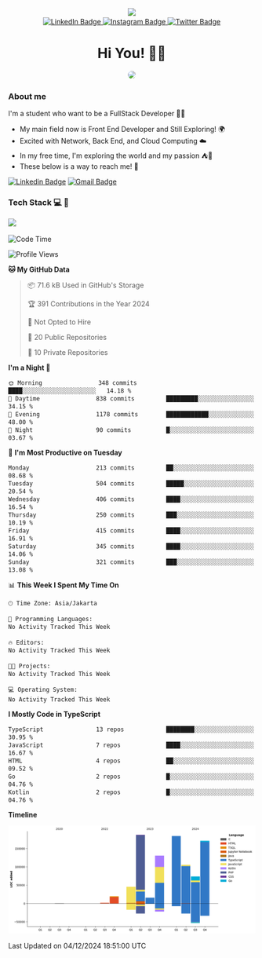 <div>
  <div id="header" align="center">
      <img src="https://media.giphy.com/media/nFLW7PNGgN3lI68rdv/giphy.gif" width="100"/>
      <div id="badges" style="margin-bottom:20px">
        <a href="https://www.linkedin.com/in/daffaputranarendra/">
          <img src="https://img.shields.io/badge/LinkedIn-blue?style=for-the-badge&logo=linkedin&logoColor=white" alt="LinkedIn Badge"/>
        </a>
        <a href="https://www.instagram.com/daffadon_/">
          <img src="https://img.shields.io/badge/Instagram-E4405F?style=for-the-badge&logo=instagram&logoColor=white" alt="Instagram Badge"/>
        </a>
        <a href="https://twitter.com/daffadon_">
          <img src="https://img.shields.io/badge/Twitter-blue?style=for-the-badge&logo=twitter&logoColor=white" alt="Twitter Badge"/>
        </a>
      </div>
    <h1>Hi You! 🙌🙌</h1>
    <img src="https://media.giphy.com/media/rJsMvyk7AHHiW9qKLM/giphy.gif" height=200 style="border-radius:10px" />
  </div>
</div>

### About me

I'm a student who want to be a FullStack Developer 🧑‍💻

- My main field now is Front End Developer and Still Exploring! 🌍
- Excited with Network, Back End, and Cloud Computing ☁️
- In my free time, I'm exploring the world and my passion ⛺🍵
- These below is a way to reach me! 🏃

[![Linkedin Badge](https://skillicons.dev/icons?i=linkedin)](https://www.linkedin.com/in/daffaputranarendra/)
[![Gmail Badge](https://skillicons.dev/icons?i=gmail)](https://mail.google.com/mail/?view=cm&fs=1&to=daffaputranarendra9@gmail.com)

### Tech Stack 💻 📘

<img src="https://skillicons.dev/icons?i=java,html,css,javascript,typescript,golang,react,next,express,vite,tailwind,mui,prisma,mongodb,mysql,firebase,jest,git,jenkins,docker,kubernetes,github,postman,prometheus,grafana,gcp,vscode,arch,&perline=9"/>

<!--START_SECTION:waka-->
![Code Time](http://img.shields.io/badge/Code%20Time-0%20secs-blue)

![Profile Views](http://img.shields.io/badge/Profile%20Views-0-blue)

**🐱 My GitHub Data** 

> 📦 71.6 kB Used in GitHub's Storage 
 > 
> 🏆 391 Contributions in the Year 2024
 > 
> 🚫 Not Opted to Hire
 > 
> 📜 20 Public Repositories 
 > 
> 🔑 10 Private Repositories 
 > 
**I'm a Night 🦉** 

```text
🌞 Morning                348 commits         ████░░░░░░░░░░░░░░░░░░░░░   14.18 % 
🌆 Daytime                838 commits         █████████░░░░░░░░░░░░░░░░   34.15 % 
🌃 Evening                1178 commits        ████████████░░░░░░░░░░░░░   48.00 % 
🌙 Night                  90 commits          █░░░░░░░░░░░░░░░░░░░░░░░░   03.67 % 
```
📅 **I'm Most Productive on Tuesday** 

```text
Monday                   213 commits         ██░░░░░░░░░░░░░░░░░░░░░░░   08.68 % 
Tuesday                  504 commits         █████░░░░░░░░░░░░░░░░░░░░   20.54 % 
Wednesday                406 commits         ████░░░░░░░░░░░░░░░░░░░░░   16.54 % 
Thursday                 250 commits         ███░░░░░░░░░░░░░░░░░░░░░░   10.19 % 
Friday                   415 commits         ████░░░░░░░░░░░░░░░░░░░░░   16.91 % 
Saturday                 345 commits         ████░░░░░░░░░░░░░░░░░░░░░   14.06 % 
Sunday                   321 commits         ███░░░░░░░░░░░░░░░░░░░░░░   13.08 % 
```


📊 **This Week I Spent My Time On** 

```text
🕑︎ Time Zone: Asia/Jakarta

💬 Programming Languages: 
No Activity Tracked This Week

🔥 Editors: 
No Activity Tracked This Week

🐱‍💻 Projects: 
No Activity Tracked This Week

💻 Operating System: 
No Activity Tracked This Week
```

**I Mostly Code in TypeScript** 

```text
TypeScript               13 repos            ████████░░░░░░░░░░░░░░░░░   30.95 % 
JavaScript               7 repos             ████░░░░░░░░░░░░░░░░░░░░░   16.67 % 
HTML                     4 repos             ██░░░░░░░░░░░░░░░░░░░░░░░   09.52 % 
Go                       2 repos             █░░░░░░░░░░░░░░░░░░░░░░░░   04.76 % 
Kotlin                   2 repos             █░░░░░░░░░░░░░░░░░░░░░░░░   04.76 % 
```



**Timeline**

![Lines of Code chart](https://raw.githubusercontent.com/Daffadon/Daffadon/main/assets/bar_graph.png)


 Last Updated on 04/12/2024 18:51:00 UTC
<!--END_SECTION:waka-->
